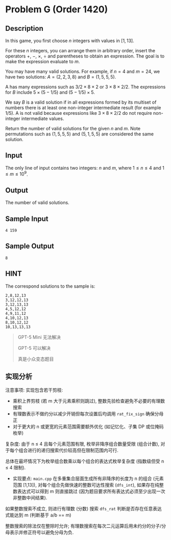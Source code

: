 # Problem G (Order 1420)

## Description

In this game, you first choose $n$ integers with values in $[1,13]$.

For these $n$ integers, you can arrange them in arbitrary order, insert the operators $+$, $-$, $\times$, $\div$ and parentheses to obtain an expression. The goal is to make the expression evaluate to $m$.

You may have many valid solutions. For example, if $n=4$ and $m=24$, we have two solutions: $A=(2,2,3,8)$ and $B=(1,5,5,5)$.

A has many expressions such as $3/2\times8\times2$ or $3\times8\times2/2$. The expressions for $B$ include $5\times(5-1/5)$ and $(5-1/5)\times5$.

We say $B$ is a valid solution if in all expressions formed by its multiset of numbers there is at least one non-integer intermediate result (for example $1/5$). A is not valid because expressions like $3\times8\times2/2$ do not require non-integer intermediate values.

Return the number of valid solutions for the given $n$ and $m$. Note permutations such as $(1,5,5,5)$ and $(5,1,5,5)$ are considered the same solution.

## Input

The only line of input contains two integers: $n$ and $m$, where $1 \le n \le 4$ and $1 \le m \le 10^9$.

## Output

The number of valid solutions.

## Sample Input

``` log
4 159
```

## Sample Output

``` log
8
```

## HINT

The correspond solutions to the sample is:

``` log
2,8,12,13
3,12,12,13
3,12,13,13
4,5,12,12
4,9,11,12
4,10,12,13
8,10,12,12
10,13,13,13
```

> GPT-5 Mini 无法解决
>
> GPT-5 可以解决
>
> 真是小众变态题目

## 实现分析

注意事项: 实现包含若干剪枝:

+ 乘积上界剪枝 (若 m 大于元素乘积则跳过), 整数先验检查避免不必要的有理数搜索
+ 有理数表示不做约分以减少开销但每次设置后均调用 `rat_fix_sign` 确保分母正
+ 对于更大的 n 或更宽的元素范围需要额外优化 (如记忆化、子集 DP 或位掩码枚举)

复杂度: 由于 n ≤ 4 且每个元素范围有限, 枚举非降序组合数量受限 (组合计数), 对于每个组合进行的递归搜索代价较高但在限制范围内可行.

总体在最坏情况下为枚举组合数乘以每个组合的表达式枚举复杂度 (指数级但受 n ≤ 4 限制).

- 实现要点: `main.cpp` 在多重集合层面生成所有非降序的长度为 n 的组合 (元素范围 [1,13]), 对每个组合先做快速的整数可达性搜索 (`dfs_int`), 如果存在纯整数表达式可以得到 m 则直接跳过 (因为题目要求所有表达式必须至少出现一次非整数中间结果).

如果整数搜索不成立, 则进行有理数 (分数) 搜索 `dfs_rat` 判断是否存在任意表达式能达到 m (判断基于 a/b == m)

整数搜索的除法仅在整除时允许; 有理数搜索在每次二元运算后用未约分的分子/分母表示并修正符号以避免分母为负.
